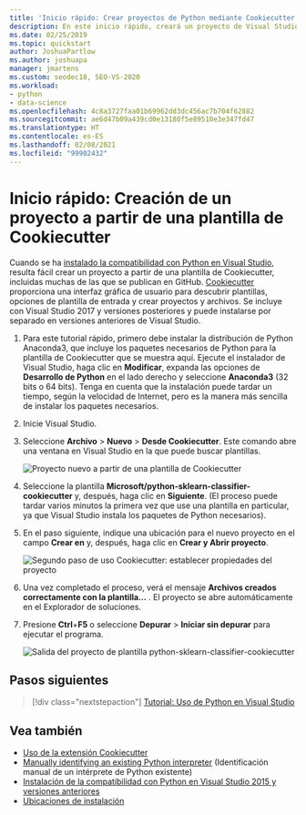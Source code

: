 ```yaml
---
title: 'Inicio rápido: Crear proyectos de Python mediante Cookiecutter'
description: En este inicio rápido, creará un proyecto de Visual Studio para Python utilizando una plantilla de Cookiecutter.
ms.date: 02/25/2019
ms.topic: quickstart
author: JoshuaPartlow
ms.author: joshuapa
manager: jmartens
ms.custom: seodec18, SEO-VS-2020
ms.workload:
- python
- data-science
ms.openlocfilehash: 4c8a3727faa01b69962dd3dc456ac7b704f62882
ms.sourcegitcommit: ae6d47b09a439cd0e13180f5e89510e3e347fd47
ms.translationtype: HT
ms.contentlocale: es-ES
ms.lasthandoff: 02/08/2021
ms.locfileid: "99902432"
---
```

# <a name="quickstart-create-a-project-from-a-cookiecutter-template"></a>Inicio rápido: Creación de un proyecto a partir de una plantilla de Cookiecutter

Cuando se ha [instalado la compatibilidad con Python en Visual Studio](installing-python-support-in-visual-studio.md), resulta fácil crear un proyecto a partir de una plantilla de Cookiecutter, incluidas muchas de las que se publican en GitHub. [Cookiecutter](https://cookiecutter.readthedocs.io/en/latest/) proporciona una interfaz gráfica de usuario para descubrir plantillas, opciones de plantilla de entrada y crear proyectos y archivos. Se incluye con Visual Studio 2017 y versiones posteriores y puede instalarse por separado en versiones anteriores de Visual Studio.

1. Para este tutorial rápido, primero debe instalar la distribución de Python Anaconda3, que incluye los paquetes necesarios de Python para la plantilla de Cookiecutter que se muestra aquí. Ejecute el instalador de Visual Studio, haga clic en **Modificar**, expanda las opciones de **Desarrollo de Python** en el lado derecho y seleccione **Anaconda3** (32 bits o 64 bits). Tenga en cuenta que la instalación puede tardar un tiempo, según la velocidad de Internet, pero es la manera más sencilla de instalar los paquetes necesarios.

1. Inicie Visual Studio.

1. Seleccione **Archivo** > **Nuevo** > **Desde Cookiecutter**. Este comando abre una ventana en Visual Studio en la que puede buscar plantillas.

    ![Proyecto nuevo a partir de una plantilla de Cookiecutter](media/projects-from-cookiecutter1.png)

1. Seleccione la plantilla **Microsoft/python-sklearn-classifier-cookiecutter** y, después, haga clic en **Siguiente**. (El proceso puede tardar varios minutos la primera vez que use una plantilla en particular, ya que Visual Studio instala los paquetes de Python necesarios).

1. En el paso siguiente, indique una ubicación para el nuevo proyecto en el campo **Crear en** y, después, haga clic en **Crear y Abrir proyecto**.

    ![Segundo paso de uso Cookiecutter: establecer propiedades del proyecto](media/projects-from-cookiecutter2.png)

1. Una vez completado el proceso, verá el mensaje **Archivos creados correctamente con la plantilla...** . El proyecto se abre automáticamente en el Explorador de soluciones.

1. Presione **Ctrl**+**F5** o seleccione **Depurar** > **Iniciar sin depurar** para ejecutar el programa.

    ![Salida del proyecto de plantilla python-sklearn-classifier-cookiecutter](media/projects-from-cookiecutter4.png)

## <a name="next-steps"></a>Pasos siguientes

> [!div class="nextstepaction"]
> [Tutorial: Uso de Python en Visual Studio](tutorial-working-with-python-in-visual-studio-step-01-create-project.md)

## <a name="see-also"></a>Vea también

- [Uso de la extensión Cookiecutter](using-python-cookiecutter-templates.md)
- [Manually identifying an existing Python interpreter](managing-python-environments-in-visual-studio.md#manually-identify-an-existing-environment) (Identificación manual de un intérprete de Python existente)
- [Instalación de la compatibilidad con Python en Visual Studio 2015 y versiones anteriores](installing-python-support-in-visual-studio.md)
- [Ubicaciones de instalación](installing-python-support-in-visual-studio.md#install-locations)
